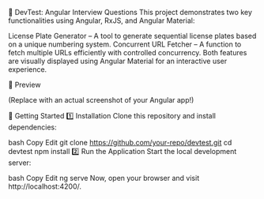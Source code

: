 🚗 DevTest: Angular Interview Questions
This project demonstrates two key functionalities using Angular, RxJS, and Angular Material:

License Plate Generator – A tool to generate sequential license plates based on a unique numbering system.
Concurrent URL Fetcher – A function to fetch multiple URLs efficiently with controlled concurrency.
Both features are visually displayed using Angular Material for an interactive user experience.

📸 Preview

(Replace with an actual screenshot of your Angular app!)

🚀 Getting Started
1️⃣ Installation
Clone this repository and install dependencies:

bash
Copy
Edit
git clone https://github.com/your-repo/devtest.git
cd devtest
npm install
2️⃣ Run the Application
Start the local development server:

bash
Copy
Edit
ng serve
Now, open your browser and visit http://localhost:4200/.
